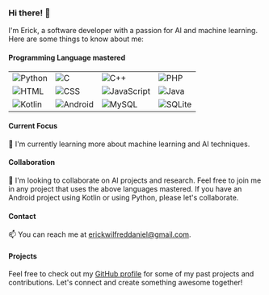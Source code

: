 ### Hi there! 👋

I'm Erick, a software developer with a passion for AI and machine learning. Here are some things to know about me:

#### Programming Language mastered
| | | | |
|-|-|-|-|
| ![Python](https://img.shields.io/badge/-Python-3776AB?logo=python&logoColor=white) | ![C](https://img.shields.io/badge/-C-A8B9CC?logo=c&logoColor=white) | ![C++](https://img.shields.io/badge/-C++-00599C?logo=c%2B%2B&logoColor=white) | ![PHP](https://img.shields.io/badge/-PHP-777BB4?logo=php&logoColor=white) |
| ![HTML](https://img.shields.io/badge/-HTML-E34F26?logo=html5&logoColor=white) | ![CSS](https://img.shields.io/badge/-CSS-1572B6?logo=css3&logoColor=white) | ![JavaScript](https://img.shields.io/badge/-JavaScript-F7DF1E?logo=javascript&logoColor=white) | ![Java](https://img.shields.io/badge/-Java-007396?logo=java&logoColor=white) |
| ![Kotlin](https://img.shields.io/badge/-Kotlin-0095D5?logo=kotlin&logoColor=white) | ![Android](https://img.shields.io/badge/-Android-3DDC84?logo=android&logoColor=white) | ![MySQL](https://img.shields.io/badge/-MySQL-4479A1?logo=mysql&logoColor=white) | ![SQLite](https://img.shields.io/badge/-SQLite-003B57?logo=sqlite&logoColor=white) | ![Dart](https://img.shields.io/badge/-Dart-0175C2?logo=dart&logoColor=white) ![Flutter](https://img.shields.io/badge/-Flutter-02569B?logo=flutter&logoColor=white) |

#### Current Focus
🌱 I'm currently learning more about machine learning and AI techniques.

#### Collaboration
💞️ I'm looking to collaborate on AI projects and research. Feel free to join me in any project that uses the above languages mastered. If you have an Android project using Kotlin or using Python, please let's collaborate.

#### Contact
📫 You can reach me at [erickwilfreddaniel@gmail.com](mailto:erickwilfreddaniel@gmail.com).

#### Projects
Feel free to check out my [GitHub profile](https://github.com/ErickWDaniel) for some of my past projects and contributions. Let's connect and create something awesome together!

